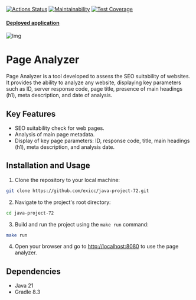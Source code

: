 [![Actions Status](https://github.com/exicc/java-project-72/actions/workflows/hexlet-check.yml/badge.svg)](https://github.com/exicc/java-project-72/actions)
[![Maintainability](https://api.codeclimate.com/v1/badges/1603bb81b45a21703490/maintainability)](https://codeclimate.com/github/exicc/java-project-72/maintainability)
[![Test Coverage](https://api.codeclimate.com/v1/badges/1603bb81b45a21703490/test_coverage)](https://codeclimate.com/github/exicc/java-project-72/test_coverage)

#### [Deployed application](https://java-project-72-kq69.onrender.com/)

![Img](https://imgur.com/a/331ggvw "Main page")

# Page Analyzer

Page Analyzer is a tool developed to assess the SEO suitability of websites. It provides the ability to analyze any website, displaying key parameters such as ID, server response code, page title, presence of main headings (h1), meta description, and date of analysis.

## Key Features

- SEO suitability check for web pages.
- Analysis of main page metadata.
- Display of key page parameters: ID, response code, title, main headings (h1), meta description, and analysis date.

## Installation and Usage

1. Clone the repository to your local machine:
```bash
git clone https://github.com/exicc/java-project-72.git
```

2. Navigate to the project's root directory:
```bash
cd java-project-72
```

3. Build and run the project using the `make run` command:
```bash
make run
```

4. Open your browser and go to [http://localhost:8080](http://localhost:8080) to use the page analyzer.


## Dependencies
- Java 21
- Gradle 8.3